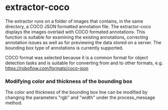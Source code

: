 # extractor-coco
The extractor runs on a folder of images that contains, in the same directory, a COCO JSON formatted annotation file. The extractor-coco displays the images overlaid with COCO formated annotations. This function is suitable for examining the existing annotations, correcting annotation issues as well as for previewing the data stored on a server. The bounding box type of annotations is currently supported.

COCO format was selected because it is a common format for object detection tasks and is suitable for converting from and to other formats, e.g. https://roboflow.com/formats/coco-json 

### Modifying color and thickness of the bounding box
The color and thickness of the bounding box line can be modified by changing the parameters "rgb" and "width" under the process_message method.
